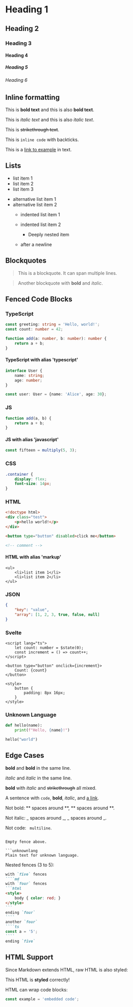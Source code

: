 # Heading 1

## Heading 2

### Heading 3

#### Heading 4

##### Heading 5

###### Heading 6

## Inline formatting

This is **bold text** and this is also __bold text__.

This is _italic text_ and this is also *italic text*.

This is ~~strikethrough text~~.

This is `inline code` with backticks.

This is a [link to example](https://example.com) in text.

## Lists

- list item 1
- list item 2
- list item 3

* alternative list item 1
* alternative list item 2
  - indented list item 1
  - indented list item 2
    - Deeply nested item

  - after a newline

## Blockquotes

> This is a blockquote.
> It can span multiple lines.

> Another blockquote with **bold** and _italic_.

## Fenced Code Blocks

### TypeScript

```ts
const greeting: string = 'Hello, world!';
const count: number = 42;

function add(a: number, b: number): number {
	return a + b;
}
```

#### TypeScript with alias 'typescript'

```typescript
interface User {
	name: string;
	age: number;
}

const user: User = {name: 'Alice', age: 30};
```

### JS

```js
function add(a, b) {
	return a + b;
}
```

#### JS with alias 'javascript'

```javascript
const fifteen = multiply(5, 3);
```

### CSS

```css
.container {
	display: flex;
	font-size: 14px;
}
```

### HTML

```html
<!doctype html>
<div class="test">
	<p>hello world!</p>
</div>

<button type="button" disabled>click me</button>

<!-- comment -->
```

#### HTML with alias 'markup'

```markup
<ul>
	<li>list item 1</li>
	<li>list item 2</li>
</ul>
```

### JSON

```json
{
	"key": "value",
	"array": [1, 2, 3, true, false, null]
}
```

### Svelte

```svelte
<script lang="ts">
	let count: number = $state(0);
	const increment = () => count++;
</script>

<button type="button" onclick={increment}>
	Count: {count}
</button>

<style>
	button {
		padding: 8px 16px;
	}
</style>
```

### Unknown Language

```python
def hello(name):
    print(f"Hello, {name}!")

hello("world")
```

## Edge Cases

**bold** and **bold** in the same line.

_italic_ and _italic_ in the same line.

**bold** with _italic_ and ~~strikethrough~~ all mixed.

A sentence with `code`, **bold**, _italic_, and [a link](https://example.com).

Not bold: ** spaces around **, ** spaces around **.

Not italic: _ spaces around _, _ spaces around _.

Not code: `
multiline`.

```

Empty fence above.

```unknownlang
Plain text for unknown language.
```

Nested fences (3 to 5):

`````md
with `five` fences
````md
with `four` fences
```html
<style>
	body { color: red; }
</style>
```
ending `four`
````
another `four`
````ts
const a = '5';
````
ending `five`
`````

## HTML Support

Since Markdown extends HTML, raw HTML is also styled:

<div class="container">
	<p>This HTML is <strong>styled</strong> correctly!</p>
</div>

HTML can wrap code blocks:

<div>

```ts
const example = 'embedded code';
```

</div>
